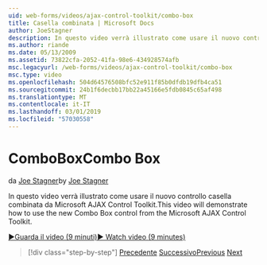 ```yaml
---
uid: web-forms/videos/ajax-control-toolkit/combo-box
title: Casella combinata | Microsoft Docs
author: JoeStagner
description: In questo video verrà illustrato come usare il nuovo controllo casella combinata da Microsoft AJAX Control Toolkit.
ms.author: riande
ms.date: 05/13/2009
ms.assetid: 73822cfa-2052-41fa-98e6-434928574afb
msc.legacyurl: /web-forms/videos/ajax-control-toolkit/combo-box
msc.type: video
ms.openlocfilehash: 504d64576508bfc52e911f85b0dfdb19dfb4ca51
ms.sourcegitcommit: 24b1f6decbb17bb22a45166e5fdb0845c65af498
ms.translationtype: MT
ms.contentlocale: it-IT
ms.lasthandoff: 03/01/2019
ms.locfileid: "57030558"
---
```

<a name="combo-box"></a><span data-ttu-id="349c3-103">ComboBox</span><span class="sxs-lookup"><span data-stu-id="349c3-103">Combo Box</span></span>
====================
<span data-ttu-id="349c3-104">da [Joe Stagner](https://github.com/JoeStagner)</span><span class="sxs-lookup"><span data-stu-id="349c3-104">by [Joe Stagner](https://github.com/JoeStagner)</span></span>

<span data-ttu-id="349c3-105">In questo video verrà illustrato come usare il nuovo controllo casella combinata da Microsoft AJAX Control Toolkit.</span><span class="sxs-lookup"><span data-stu-id="349c3-105">This video will demonstrate how to use the new Combo Box control from the Microsoft AJAX Control Toolkit.</span></span>

[<span data-ttu-id="349c3-106">&#9654;Guarda il video (9 minuti)</span><span class="sxs-lookup"><span data-stu-id="349c3-106">&#9654; Watch video (9 minutes)</span></span>](https://channel9.msdn.com/Blogs/ASP-NET-Site-Videos/combo-box)

> [!div class="step-by-step"]
> <span data-ttu-id="349c3-107">[Precedente](color-picker.md)
> [Successivo](editor-control.md)</span><span class="sxs-lookup"><span data-stu-id="349c3-107">[Previous](color-picker.md)
[Next](editor-control.md)</span></span>
